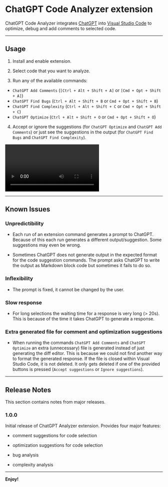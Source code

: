 # ChatGPT Code Analyzer extension

ChatGPT Code Analyzer integrates [ChatGPT](https://chat.openai.com) into
[Visual Studio Code](https://code.visualstudio.com) to optimize, debug and add
comments to selected code.

---

## Usage

1. Install and enable extension.

2. Select code that you want to analyze.

3. Run any of the available commands:
- `ChatGPT Add Comments` (`[Ctrl + Alt + Shift + A]` or `[Cmd + Opt + Shift + A]`)
- `ChatGPT Find Bugs` (`Ctrl + Alt + Shift + B` or `Cmd + Opt + Shift + B`)
- `ChatGPT Find Complexity` (`Ctrl + Alt + Shift + C` or `Cmd + Opt + Shift + C`)
- `ChatGPT Optimize` (`Ctrl + Alt + Shift + O` or `Cmd + Opt + Shift + O`)

4. Accept or ignore the suggestions (for `ChatGPT Optimize` and `ChatGPT Add Comments`)
or just see the suggestions in the output (for `ChatGPT Find Bugs` and
`ChatGPT Find Complexity`).

![demo-bugs](./img/demo_bugs.mp4)
<!-- <video width="320" height="240" controls><source src="img/demo_bugs_and_complexity.mov"></video> -->
<!-- <video width="320" height="240" controls><source src="https://imgur.com/VRfQjrA"></video> -->

---

## Known Issues

### Unpredictibility

- Each run of an extension command generates a prompt to ChatGPT. Because of this
  each run generates a different output/suggestion. Some suggestions may even be
  wrong.

- Sometimes ChatGPT does not generate output in the expected format for the code
  suggestion commands. The prompt asks ChatGPT to write the output as Markdown
  block code but sometimes it fails to do so.

### Inflexibility

- The prompt is fixed, it cannot be changed by the user.

### Slow response

- For long selections the waiting time for a response is very long (> 20s). This
  is because of the time it takes ChatGPT to generate a response.

### Extra generated file for comment and optimization suggestions

- When running the commands `ChatGPT Add Comments` and `ChatGPT Optimize` an
  extra (unnecessary) file is generated instead of just generating the diff
  editor. This is because we could not find another way to format the generated
  response. If the file is closed within Visual Studio Code, it is not deleted.
  It only gets deleted if one of the provided buttons is pressed (`Accept suggestions`
  or `Ignore suggestions`).

---

## Release Notes

This section contains notes from major releases.

### 1.0.0

Initial release of ChatGPT Analyzer extension. Provides four major features:

- comment suggestions for code selection

- optimization suggestions for code selection

- bug analysis

- complexity analysis

---

**Enjoy!**
